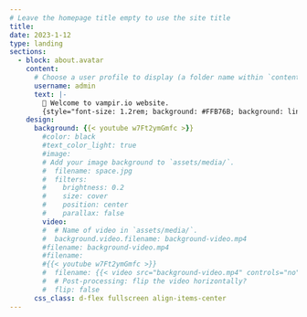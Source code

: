 ```yaml
---
# Leave the homepage title empty to use the site title
title:
date: 2023-1-12
type: landing
sections:
  - block: about.avatar
    content:
      # Choose a user profile to display (a folder name within `content/authors/`)
      username: admin
      text: |-
        👋 Welcome to vampir.io website.
        {style="font-size: 1.2rem; background: #FFB76B; background: linear-gradient(to right, #FFB76B 0%, #FFA73D 30%, #FF7C00 60%, #FF7F04 100%); -webkit-background-clip: text; -webkit-text-fill-color: transparent;"}
    design:
      background: {{< youtube w7Ft2ymGmfc >}}
        #color: black
        #text_color_light: true
        #image:
        # Add your image background to `assets/media/`.
        #  filename: space.jpg
        #  filters:
        #    brightness: 0.2
        #    size: cover
        #    position: center
        #    parallax: false
        video:
        #  # Name of video in `assets/media/`.
        #  background.video.filename: background-video.mp4
        #filename: background-video.mp4
        #filename: 
        #{{< youtube w7Ft2ymGmfc >}}
        #  filename: {{< video src="background-video.mp4" controls="no" >}}
        #  # Post-processing: flip the video horizontally?
        #  flip: false
      css_class: d-flex fullscreen align-items-center
---
```

